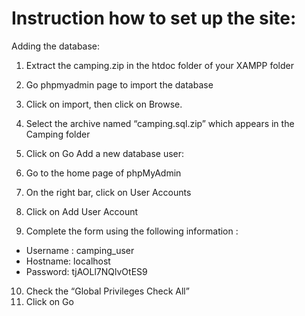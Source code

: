 
# Instruction how to set up the site:
Adding the database:
1.	Extract the camping.zip in the htdoc folder of your XAMPP folder
2.	Go phpmyadmin page to import the database
3.	Click on import, then click on Browse.
4.	Select the archive named “camping.sql.zip” which appears in the Camping folder
5.	Click on Go 
Add a new database user:
6.	Go to the home page of phpMyAdmin
 
7.	On the right bar, click on User Accounts
8.	Click on Add User Account
9.	Complete the form using the following information :
-	Username : camping_user
-	Hostname: localhost
-	Password: tjAOLl7NQlvOtES9
10.	Check the “Global Privileges Check All”
11.	Click on Go
